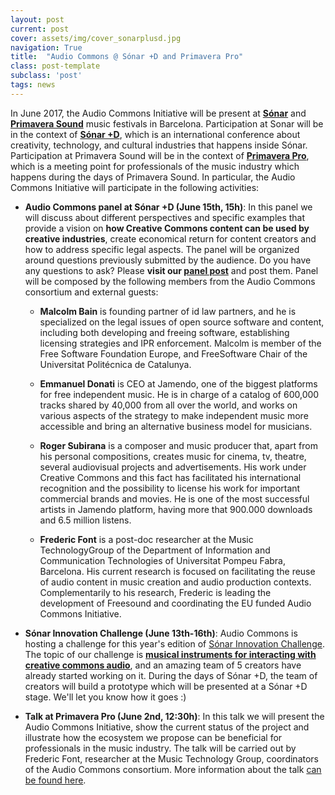 ```yaml
---
layout: post
current: post
cover: assets/img/cover_sonarplusd.jpg
navigation: True
title:  "Audio Commons @ Sónar +D and Primavera Pro"
class: post-template
subclass: 'post'
tags: news
---
```


In June 2017, the Audio Commons Initiative will be present at **[Sónar](https://sonar.es)** and **[Primavera Sound](http://primaverasound.es)** music festivals in Barcelona. Participation at Sonar will be in the context of **[Sónar +D](https://sonarplusd.com)**, which is an international conference about creativity, technology, and cultural industries that happens inside Sónar. Participation at Primavera Sound will be in the context of **[Primavera Pro](https://pro.primaverasound.com)**, which is a meeting point for professionals of the music industry which happens during the days of Primavera Sound. In particular, the Audio Commons Initiative will participate in the following activities:


- **Audio Commons panel at Sónar +D (June 15th, 15h)**: In this panel we will discuss about different perspectives and specific examples that provide a vision on **how Creative Commons content can be used by creative industries**, create economical return for content creators and how to address specific legal aspects. The panel will be organized around questions previously submitted by the audience. Do you have any questions to ask? Please **visit our [panel post](/2017/05/22/sonarplusd-panel.html)** and post them. Panel will be composed by the following members from the Audio Commons consortium and external guests:

  - **Malcolm Bain** is founding partner of id law partners, and he is specialized on the legal issues of open source software and content, including both developing and freeing software, establishing licensing strategies and IPR enforcement. Malcolm is member of the Free Software Foundation Europe, and FreeSoftware Chair of the Universitat Politécnica de Catalunya.

  - **Emmanuel Donati** is CEO at Jamendo, one of the biggest platforms for free independent music. He is in charge of a catalog of 600,000 tracks shared by 40,000 from all over the world, and works on various aspects of the strategy to make independent music more accessible and bring an alternative business model for musicians.

  - **Roger Subirana** is a composer and music producer that, apart from his personal compositions, creates music for cinema, tv, theatre, several audiovisual projects and advertisements. His work under Creative Commons and this fact has facilitated his international recognition and the possibility to license his work for important commercial brands and movies. He is one of the most successful artists in Jamendo platform, having more that 900.000 downloads and 6.5 million listens.

  - **Frederic Font** is a post-doc researcher at the Music TechnologyGroup of the Department of Information and Communication Technologies of Universitat Pompeu Fabra, Barcelona. His current research is focused on facilitating the reuse of audio content in music creation and audio production contexts. Complementarily to his research, Frederic is leading the development of Freesound and coordinating the EU funded Audio Commons Initiative.


- **Sónar Innovation Challenge (June 13th-16th)**: Audio Commons is hosting a challenge for this year's edition of [Sónar Innovation Challenge](http://sic.upf.edu). The topic of our challenge is **[musical instruments for interacting with creative commons audio](http://sic.upf.edu/challenges/audiocommons/)**, and an amazing team of 5 creators have already started working on it. During the days of Sónar +D, the team of creators will build a prototype which will be presented at a Sónar +D stage. We'll let you know how it goes :)

- **Talk at Primavera Pro (June 2nd, 12:30h)**: In this talk we will present the Audio Commons Initiative, show the current status of the project and illustrate how the ecosystem we propose can be beneficial for professionals in the music industry. The talk will be carried out by Frederic Font, researcher at the Music Technology Group, coordinators of the Audio Commons consortium. More information about the talk [can be found here](https://pro.primaverasound.com/event/view/id/903).
